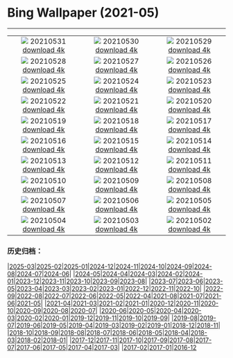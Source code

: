 # Bing Wallpaper (2021-05)
**************
| | | |
|:-:|:-:|:-:|
| ![](https://www.bing.com/th?id=OHR.PoetrysCave_ZH-CN3196193909_1920x1080.jpg) 20210531 [download 4k](https://www.bing.com/th?id=OHR.PoetrysCave_ZH-CN3196193909_UHD.jpg) | ![](https://www.bing.com/th?id=OHR.PoellatWasserfall_ZH-CN3028716235_1920x1080.jpg) 20210530 [download 4k](https://www.bing.com/th?id=OHR.PoellatWasserfall_ZH-CN3028716235_UHD.jpg) | ![](https://www.bing.com/th?id=OHR.SeaDog_ZH-CN2900177328_1920x1080.jpg) 20210529 [download 4k](https://www.bing.com/th?id=OHR.SeaDog_ZH-CN2900177328_UHD.jpg) |
| ![](https://www.bing.com/th?id=OHR.RedAlley_ZH-CN2795378972_1920x1080.jpg) 20210528 [download 4k](https://www.bing.com/th?id=OHR.RedAlley_ZH-CN2795378972_UHD.jpg) | ![](https://www.bing.com/th?id=OHR.CowbirdsEgg_ZH-CN2642512087_1920x1080.jpg) 20210527 [download 4k](https://www.bing.com/th?id=OHR.CowbirdsEgg_ZH-CN2642512087_UHD.jpg) | ![](https://www.bing.com/th?id=OHR.VarandhaGhat_ZH-CN1268827595_1920x1080.jpg) 20210526 [download 4k](https://www.bing.com/th?id=OHR.VarandhaGhat_ZH-CN1268827595_UHD.jpg) |
| ![](https://www.bing.com/th?id=OHR.TearDropEclipse_ZH-CN2282761840_1920x1080.jpg) 20210525 [download 4k](https://www.bing.com/th?id=OHR.TearDropEclipse_ZH-CN2282761840_UHD.jpg) | ![](https://www.bing.com/th?id=OHR.TowelDay_ZH-CN2107057381_1920x1080.jpg) 20210524 [download 4k](https://www.bing.com/th?id=OHR.TowelDay_ZH-CN2107057381_UHD.jpg) | ![](https://www.bing.com/th?id=OHR.AarhusInfinite_ZH-CN1981168082_1920x1080.jpg) 20210523 [download 4k](https://www.bing.com/th?id=OHR.AarhusInfinite_ZH-CN1981168082_UHD.jpg) |
| ![](https://www.bing.com/th?id=OHR.RoseRoom_ZH-CN1841119971_1920x1080.jpg) 20210522 [download 4k](https://www.bing.com/th?id=OHR.RoseRoom_ZH-CN1841119971_UHD.jpg) | ![](https://www.bing.com/th?id=OHR.CapeofTossa_ZH-CN1743321499_1920x1080.jpg) 20210521 [download 4k](https://www.bing.com/th?id=OHR.CapeofTossa_ZH-CN1743321499_UHD.jpg) | ![](https://www.bing.com/th?id=OHR.WhoopingCranes_ZH-CN1637048842_1920x1080.jpg) 20210520 [download 4k](https://www.bing.com/th?id=OHR.WhoopingCranes_ZH-CN1637048842_UHD.jpg) |
| ![](https://www.bing.com/th?id=OHR.ButtermereSunset_ZH-CN9706111376_1920x1080.jpg) 20210519 [download 4k](https://www.bing.com/th?id=OHR.ButtermereSunset_ZH-CN9706111376_UHD.jpg) | ![](https://www.bing.com/th?id=OHR.RoanRhododendron_ZH-CN6519978283_1920x1080.jpg) 20210518 [download 4k](https://www.bing.com/th?id=OHR.RoanRhododendron_ZH-CN6519978283_UHD.jpg) | ![](https://www.bing.com/th?id=OHR.GreatHornbill_ZH-CN9550236034_1920x1080.jpg) 20210517 [download 4k](https://www.bing.com/th?id=OHR.GreatHornbill_ZH-CN9550236034_UHD.jpg) |
| ![](https://www.bing.com/th?id=OHR.Alesund_ZH-CN9437421934_1920x1080.jpg) 20210516 [download 4k](https://www.bing.com/th?id=OHR.Alesund_ZH-CN9437421934_UHD.jpg) | ![](https://www.bing.com/th?id=OHR.Guatape_ZH-CN9344556154_1920x1080.jpg) 20210515 [download 4k](https://www.bing.com/th?id=OHR.Guatape_ZH-CN9344556154_UHD.jpg) | ![](https://www.bing.com/th?id=OHR.ParanalStars_ZH-CN9247250519_1920x1080.jpg) 20210514 [download 4k](https://www.bing.com/th?id=OHR.ParanalStars_ZH-CN9247250519_UHD.jpg) |
| ![](https://www.bing.com/th?id=OHR.AltaFloresta_ZH-CN9153671055_1920x1080.jpg) 20210513 [download 4k](https://www.bing.com/th?id=OHR.AltaFloresta_ZH-CN9153671055_UHD.jpg) | ![](https://www.bing.com/th?id=OHR.ShikisaiBiei_ZH-CN9063139813_1920x1080.jpg) 20210512 [download 4k](https://www.bing.com/th?id=OHR.ShikisaiBiei_ZH-CN9063139813_UHD.jpg) | ![](https://www.bing.com/th?id=OHR.LimerickDay_ZH-CN8991034176_1920x1080.jpg) 20210511 [download 4k](https://www.bing.com/th?id=OHR.LimerickDay_ZH-CN8991034176_UHD.jpg) |
| ![](https://www.bing.com/th?id=OHR.GrinnellGlacier_ZH-CN8835275566_1920x1080.jpg) 20210510 [download 4k](https://www.bing.com/th?id=OHR.GrinnellGlacier_ZH-CN8835275566_UHD.jpg) | ![](https://www.bing.com/th?id=OHR.TulpenMiesbach_ZH-CN8593652929_1920x1080.jpg) 20210509 [download 4k](https://www.bing.com/th?id=OHR.TulpenMiesbach_ZH-CN8593652929_UHD.jpg) | ![](https://www.bing.com/th?id=OHR.OtterMom_ZH-CN8463720387_1920x1080.jpg) 20210508 [download 4k](https://www.bing.com/th?id=OHR.OtterMom_ZH-CN8463720387_UHD.jpg) |
| ![](https://www.bing.com/th?id=OHR.LimosaLimosa_ZH-CN8008396927_1920x1080.jpg) 20210507 [download 4k](https://www.bing.com/th?id=OHR.LimosaLimosa_ZH-CN8008396927_UHD.jpg) | ![](https://www.bing.com/th?id=OHR.MaineWetland_ZH-CN7884780461_1920x1080.jpg) 20210506 [download 4k](https://www.bing.com/th?id=OHR.MaineWetland_ZH-CN7884780461_UHD.jpg) | ![](https://www.bing.com/th?id=OHR.ThosegharWaterfalls_ZH-CN9371597122_1920x1080.jpg) 20210505 [download 4k](https://www.bing.com/th?id=OHR.ThosegharWaterfalls_ZH-CN9371597122_UHD.jpg) |
| ![](https://www.bing.com/th?id=OHR.Cholula_ZH-CN9284459784_1920x1080.jpg) 20210504 [download 4k](https://www.bing.com/th?id=OHR.Cholula_ZH-CN9284459784_UHD.jpg) | ![](https://www.bing.com/th?id=OHR.StarWarsSeal_ZH-CN9173208926_1920x1080.jpg) 20210503 [download 4k](https://www.bing.com/th?id=OHR.StarWarsSeal_ZH-CN9173208926_UHD.jpg) | ![](https://www.bing.com/th?id=OHR.InselMainauAerial_ZH-CN9105248103_1920x1080.jpg) 20210502 [download 4k](https://www.bing.com/th?id=OHR.InselMainauAerial_ZH-CN9105248103_UHD.jpg) |

### 历史归档：

|[2025-03](/../2025-03/2025-03.md)|[2025-02](/../2025-02/2025-02.md)|[2025-01](/../2025-01/2025-01.md)|[2024-12](/../2024-12/2024-12.md)|[2024-11](/../2024-11/2024-11.md)|[2024-10](/../2024-10/2024-10.md)|[2024-09](/../2024-09/2024-09.md)|[2024-08](/../2024-08/2024-08.md)|[2024-07](/../2024-07/2024-07.md)|[2024-06](/../2024-06/2024-06.md)|
|[2024-05](/../2024-05/2024-05.md)|[2024-04](/../2024-04/2024-04.md)|[2024-03](/../2024-03/2024-03.md)|[2024-02](/../2024-02/2024-02.md)|[2024-01](/../2024-01/2024-01.md)|[2023-12](/../2023-12/2023-12.md)|[2023-11](/../2023-11/2023-11.md)|[2023-10](/../2023-10/2023-10.md)|[2023-09](/../2023-09/2023-09.md)|[2023-08](/../2023-08/2023-08.md)|
|[2023-07](/../2023-07/2023-07.md)|[2023-06](/../2023-06/2023-06.md)|[2023-05](/../2023-05/2023-05.md)|[2023-04](/../2023-04/2023-04.md)|[2023-03](/../2023-03/2023-03.md)|[2023-02](/../2023-02/2023-02.md)|[2023-01](/../2023-01/2023-01.md)|[2022-12](/../2022-12/2022-12.md)|[2022-11](/../2022-11/2022-11.md)|[2022-10](/../2022-10/2022-10.md)|
|[2022-09](/../2022-09/2022-09.md)|[2022-08](/../2022-08/2022-08.md)|[2022-07](/../2022-07/2022-07.md)|[2022-06](/../2022-06/2022-06.md)|[2022-05](/../2022-05/2022-05.md)|[2022-04](/../2022-04/2022-04.md)|[2021-08](/../2021-08/2021-08.md)|[2021-07](/../2021-07/2021-07.md)|[2021-06](/../2021-06/2021-06.md)|[2021-05](/2021-05.md)|
|[2021-04](/../2021-04/2021-04.md)|[2021-03](/../2021-03/2021-03.md)|[2021-02](/../2021-02/2021-02.md)|[2021-01](/../2021-01/2021-01.md)|[2020-12](/../2020-12/2020-12.md)|[2020-11](/../2020-11/2020-11.md)|[2020-10](/../2020-10/2020-10.md)|[2020-09](/../2020-09/2020-09.md)|[2020-08](/../2020-08/2020-08.md)|[2020-07](/../2020-07/2020-07.md)|
|[2020-06](/../2020-06/2020-06.md)|[2020-05](/../2020-05/2020-05.md)|[2020-04](/../2020-04/2020-04.md)|[2020-03](/../2020-03/2020-03.md)|[2020-02](/../2020-02/2020-02.md)|[2020-01](/../2020-01/2020-01.md)|[2019-12](/../2019-12/2019-12.md)|[2019-11](/../2019-11/2019-11.md)|[2019-10](/../2019-10/2019-10.md)|[2019-09](/../2019-09/2019-09.md)|
|[2019-08](/../2019-08/2019-08.md)|[2019-07](/../2019-07/2019-07.md)|[2019-06](/../2019-06/2019-06.md)|[2019-05](/../2019-05/2019-05.md)|[2019-04](/../2019-04/2019-04.md)|[2019-03](/../2019-03/2019-03.md)|[2019-02](/../2019-02/2019-02.md)|[2019-01](/../2019-01/2019-01.md)|[2018-12](/../2018-12/2018-12.md)|[2018-11](/../2018-11/2018-11.md)|
|[2018-10](/../2018-10/2018-10.md)|[2018-09](/../2018-09/2018-09.md)|[2018-08](/../2018-08/2018-08.md)|[2018-07](/../2018-07/2018-07.md)|[2018-06](/../2018-06/2018-06.md)|[2018-05](/../2018-05/2018-05.md)|[2018-04](/../2018-04/2018-04.md)|[2018-03](/../2018-03/2018-03.md)|[2018-02](/../2018-02/2018-02.md)|[2018-01](/../2018-01/2018-01.md)|
|[2017-12](/../2017-12/2017-12.md)|[2017-11](/../2017-11/2017-11.md)|[2017-10](/../2017-10/2017-10.md)|[2017-09](/../2017-09/2017-09.md)|[2017-08](/../2017-08/2017-08.md)|[2017-07](/../2017-07/2017-07.md)|[2017-06](/../2017-06/2017-06.md)|[2017-05](/../2017-05/2017-05.md)|[2017-04](/../2017-04/2017-04.md)|[2017-03](/../2017-03/2017-03.md)|
|[2017-02](/../2017-02/2017-02.md)|[2017-01](/../2017-01/2017-01.md)|[2016-12](/../2016-12/2016-12.md)